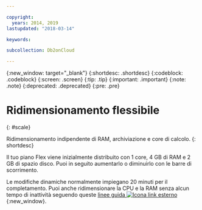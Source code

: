 ```yaml
---

copyright:
  years: 2014, 2019
lastupdated: "2018-03-14"

keywords: 

subcollection: Db2onCloud

---
```


<!-- Attribute definitions --> 
{:new_window: target="_blank"}
{:shortdesc: .shortdesc}
{:codeblock: .codeblock}
{:screen: .screen}
{:tip: .tip}
{:important: .important}
{:note: .note}
{:deprecated: .deprecated}
{:pre: .pre}

# Ridimensionamento flessibile
{: #scale}

Ridimensionamento indipendente di RAM, archiviazione e core di calcolo. 
{: shortdesc}

Il tuo piano Flex viene inizialmente distribuito con 1 core, 4 GB di RAM e 2 GB di spazio disco. Puoi in seguito aumentarlo o diminuirlo con le barre di scorrimento.

Le modifiche dinamiche normalmente impiegano 20 minuti per il completamento. Puoi anche ridimensionare la CPU e la RAM senza alcun tempo di inattività seguendo queste [linee guida ![Icona link esterno](../../icons/launch-glyph.svg "Icona link esterno")](https://developer.ibm.com/answers/questions/381931/how-can-i-scale-cpu-up-and-down-without-downtime-o.html){:new_window}.
